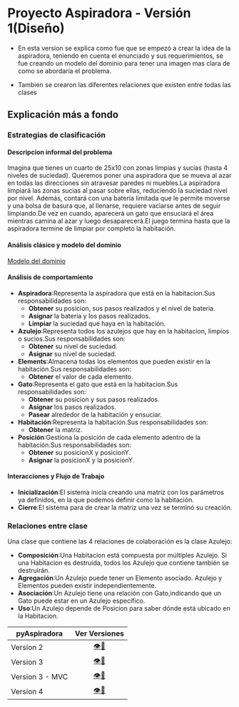 # Proyecto Aspiradora - Versión 1(Diseño)

+ En esta version se explica como fue que se empezó a crear la idea de la aspiradora, teniendo en cuenta el enunciado y sus requerimientos, se fue creando un modelo del dominio para tener una imagen mas clara de como se abordaría el problema.

+ Tambien se crearon las diferentes relaciones que existen entre todas las clases

## Explicación más a fondo

### Estrategias de clasificación

#### Descripcion informal del problema
Imagina que tienes un cuarto de 25x10 con zonas limpias y sucias (hasta 4 niveles de suciedad). Queremos poner una aspiradora que se mueva al azar en todas las direcciones sin atravesar paredes ni muebles.La aspiradora limpiará las zonas sucias al pasar sobre ellas, reduciendo la suciedad nivel por nivel. Además, contará con una batería limitada que le permite moverse y una bolsa de basura que, al llenarse, requiere vaciarse antes de seguir limpiando.De vez en cuando, aparecerá un gato que ensuciará el área mientras camina al azar y luego desaparecerá.El juego termina hasta que la aspiradora termine de limpiar por completo la habitación.

#### Análisis clásico y modelo del dominio 
[Modelo del dominio](https://github.com/MRSergio21/23-24-IdSw2-SDD/tree/feature/version001/img#modelo-del-dominio-aspiradora-version-001)

#### Análisis de comportamiento 
- **Aspiradora**:Representa la aspiradora que está en la habitacion.Sus responsabilidades son:
     - **Obtener** su posicion, sus pasos realizados y el nivel de bateria.
     - **Asignar** la bateria y los pasos realizados.
     - **Limpiar** la suciedad que haya en la habitación.
- **Azulejo**:Representa todos los azulejos que hay en la habitacion, limpios o sucios.Sus responsabilidades son:
     - **Obtener** su nivel de suciedad.
     - **Asignar** su nivel de suciedad.
- **Elements**:Almacena todas los elementos que pueden existir en la habitación.Sus responsabilidades son:
     - **Obtener** el valor de cada elemento.
- **Gato**:Representa el gato que está en la habitacion.Sus responsabilidades son:
     - **Obtener** su posicion y sus pasos realizados.
     - **Asignar** los pasos realizados.
     - **Pasear** alrededor de la habitación y ensuciar.
 - **Habitación**:Representa la habitación.Sus responsabilidades son:
     - **Obtener** la matriz.
 - **Posición**:Gestiona la posición de cada elemento adentro de la habitación.Sus responsabilidades son:
     - **Obtener** su posicionX y posicionY.
     - **Asignar** la posicionX y la posicionY.
#### Interacciones y Flujo de Trabajo
- **Inicialización**:El sistema inicia creando una matriz con los parámetros ya definidos, en la que podemos definir como la habitación.
- **Cierre**:El sistema para de crear la matriz una vez se terminó su creación.

### Relaciones entre clase
Una clase que contiene las 4 relaciones de colaboración es la clase Azulejo:
- **Composición**:Una Habitacion está compuesta por múltiples Azulejo. Si una Habitacion es destruida, todos los Azulejo que contiene también se destruirán.
- **Agregación**:Un Azulejo puede tener un Elemento asociado. Azulejo y Elementos pueden existir independientemente.
- **Asociación**:Un Azulejo tiene una relación con Gato,indicando que un Gato puede estar en un Azulejo específico.
- **Uso**:Un Azulejo depende de Posicion para saber dónde está ubicado en la Habitacion.



  

<div align=center>

|pyAspiradora|Ver Versiones|
|-|:-:|
|Version 2|[👁️📒](https://github.com/MRSergio21/23-24-IdSw2-SDD/tree/feature/version002)|
|Version 3|[👁️📒](https://github.com/MRSergio21/23-24-IdSw2-SDD/tree/feature/version003)|
|Version 3 - MVC|[👁️📒](https://github.com/MRSergio21/23-24-IdSw2-SDD/tree/feature/version003-mvc)|
|Version 4|[👁️📒](https://github.com/MRSergio21/23-24-IdSw2-SDD/tree/main)|

</div>
